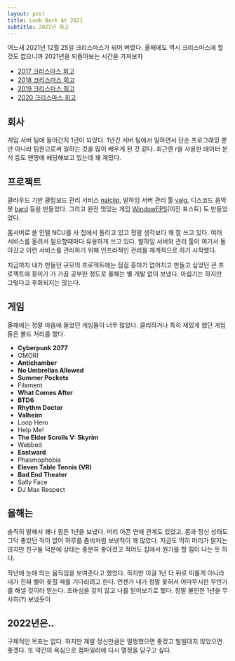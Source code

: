 ```yaml
---
layout: post
title: Look Back At 2021
subtitle: 2021년 회고
---
```


어느새 2021년 12월 25일 크리스마스가 되어 버렸다. 올해에도 역시 크리스마스에 할 것도 없으니까 2021년을 되돌아보는 시간을 가져보자

- [2017 크리스마스 회고](/2017-12-25-Look-Back-At-2017/)
- [2018 크리스마스 회고](/2018-12-25-Look-Back-At-2018/)
- [2019 크리스마스 회고](/2019-12-25-Look-Back-At-2019/)
- [2020 크리스마스 회고](/2019-12-25-Look-Back-At-2020/)

## 회사

게임 서버 팀에 들어간지 1년이 되었다. 1년간 서버 팀에서 일하면서 단순 프로그래밍 뿐만 아니라 팀원으로써 일하는 것을 많이 배우게 된 것 같다. 최근엔 r을 사용한 데이터 분석 등도 맨땅에 헤딩해보고 있는데 꽤 재밌다.

## 프로젝트

클라우드 기반 클립보드 관리 서비스 [nalclip](https://www.youtube.com/watch?v=7eBNd_7IwRA), 발하임 서버 관리 툴 [valg](https://github.com/20chan/valg), 디스코드 음악 봇 [bard](https://github.com/20chan/bard) 등을 만들었다. 그리고 완전 멋있는 게임 [WindowFPS](/2021-11-05-WinAPI-Except-Its-Unity)(이전 포스트) 도 만들었었다.

홈서버로 쓸 인텔 NCU를 사 집에서 돌리고 있고 정말 생각보다 꽤 잘 쓰고 있다. 여러 서비스를 올려서 필요할때마다 유용하게 쓰고 있다. 발하임 서버와 관리 툴이 여기서 돌아갔고 이런 서비스를 관리하기 위해 인프라적인 관리를 체계적으로 하기 시작했다.

지금까지 내가 만들던 규모의 프로젝트에는 점점 흥미가 없어지고 만들고 싶었던 큰 프로젝트에 흥미가 가 가끔 공부한 정도로 올해는 별 개발 없이 보냈다. 아쉽기는 하지만 그렇다고 후회되지는 않는다.

## 게임

올해에는 정말 마음에 들었던 게임들이 너무 많았다. 클리하거나 특히 재밌게 했던 게임들은 볼드 처리를 했다.

- **Cyberpunk 2077**
- OMORI
- **Antichamber**
- **No Umbrellas Allowed**
- **Summer Pockets**
- Filament
- **What Comes After**
- **BTD6**
- **Rhythm Doctor**
- **Valheim**
- Loop Hero
- Help Me!
- **The Elder Scrolls V: Skyrim**
- Webbed
- **Eastward**
- Phasmophobia
- **Eleven Table Tennis (VR)**
- **Bad End Theater**
- Sally Face
- DJ Max Respect

## 올해는

솔직히 말해서 꽤나 힘든 1년을 보냈다. 머리 아픈 연애 관계도 있었고, 몸과 정신 상태도 그닥 좋았던 적이 없어 하루를 좀비처럼 보낸적이 꽤 많았다. 지금도 딱히 머리가 맑지는 않지만 친구들 덕분에 상태는 충분히 좋아졌고 적어도 집에서 뭔가를 할 힘이 나는 듯 하다.

작년에 눈에 띄는 움직임을 보여준다고 했었다. 하지만 이걸 1년 더 뒤로 미룰게 아니라 내가 진짜 삘이 꽂힐 때를 기다리려고 한다. 언젠가 내가 정말 꽂혀서 어마무시한 무언가를 해낼 것이라 믿는다. 조바심을 갖지 않고 나를 믿어보기로 했다. 정말 불안한 1년을 무사히(?) 보냈듯이

## 2022년은..

구체적인 목표는 없다. 하지만 제발 정신만큼은 멀쩡했으면 좋겠고 빌빌대지 않았으면 좋겠다. 또 약간의 욕심으로 컴파일러에 다시 열정을 담구고 싶다.

